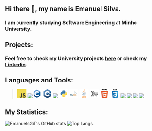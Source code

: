 ## Hi there  👋, my name is Emanuel Silva.

### I am currently studying Software Engineering at Minho University.

## Projects:

### Feel free to check my University projects [here](https://github.com/EmanuelsGiT/University/) or check my [Linkedin](https://www.linkedin.com/in/emanuel-silva-a62802213/).

## Languages and Tools:

><img height="30" src="https://raw.githubusercontent.com/github/explore/80688e429a7d4ef2fca1e82350fe8e3517d3494d/topics/javascript/javascript.png"> <img height="30" src="https://user-images.githubusercontent.com/25181517/117201156-9a724800-adec-11eb-9a9d-3cd0f67da4bc.png"><img height="30" src="https://raw.githubusercontent.com/github/explore/80688e429a7d4ef2fca1e82350fe8e3517d3494d/topics/c/c.png"> <img height="30" src="https://raw.githubusercontent.com/github/explore/80688e429a7d4ef2fca1e82350fe8e3517d3494d/topics/cpp/cpp.png"> <img height="30" src="https://user-images.githubusercontent.com/25181517/121405384-444d7300-c95d-11eb-959f-913020d3bf90.png"> <img height="30" src="https://raw.githubusercontent.com/github/explore/80688e429a7d4ef2fca1e82350fe8e3517d3494d/topics/python/python.png"> <img height="30" src="https://raw.githubusercontent.com/github/explore/80688e429a7d4ef2fca1e82350fe8e3517d3494d/topics/mysql/mysql.png"> <img height="30" src="https://raw.githubusercontent.com/github/explore/80688e429a7d4ef2fca1e82350fe8e3517d3494d/topics/java/java.png"> <img height="30" src="https://raw.githubusercontent.com/github/explore/80688e429a7d4ef2fca1e82350fe8e3517d3494d/topics/haskell/haskell.png"> <img height="30" src="https://raw.githubusercontent.com/github/explore/80688e429a7d4ef2fca1e82350fe8e3517d3494d/topics/html/html.png"> <img height="30" src="https://raw.githubusercontent.com/github/explore/80688e429a7d4ef2fca1e82350fe8e3517d3494d/topics/css/css.png"> <img height="30" src="https://user-images.githubusercontent.com/25181517/117207330-263ba280-adf4-11eb-9b97-0ac5b40bc3be.png"> <img height="30" src="https://user-images.githubusercontent.com/25181517/182534006-037f08b5-8e7b-4e5f-96b6-5d2a5558fa85.png"> <img height="30" src="https://user-images.githubusercontent.com/25181517/183911547-990692bc-8411-4878-99a0-43506cdb69cf.png"> <img height="30" src="https://github.com/marwin1991/profile-technology-icons/assets/76662862/2481dc48-be6b-4ebb-9e8c-3b957efe69fa">

## My Statistics:
![EmanuelsGiT's GitHub stats](https://github-readme-stats.vercel.app/api?username=EmanuelsGiT&show_icons=true&theme=dark)
![Top Langs](https://github-readme-stats.vercel.app/api/top-langs/?username=EmanuelsGiT&theme=dark&hide=haskell)
